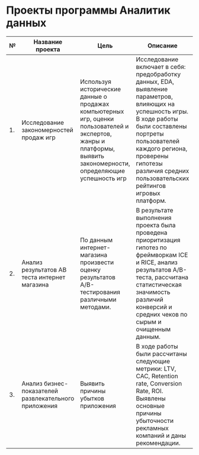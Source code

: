 # Проекты программы Аналитик данных

|  №  | Название проекта | Цель | Описание | Используемые библиотеки |
| --- | ---------------- | ---- | ---------|-------------------------|
| 1.  | Исследование закономерностей продаж игр | Используя исторические данные о продажах компьютерных игр, оценки пользователей и экспертов, жанры и платформы, выявить закономерности, определяющие успешность игр | Исследование включает в себя: предобработку данных, EDA, выявление параметров, влияющих на успешность игры. В ходе работы были составлены портреты пользователей каждого региона, проверены гипотезы различия средних пользовательских рейтингов игровых платформ. | Pandas, NumPy, Matplotlib, предобработка данных, исследовательский анализ данных, описательная статистика, проверка статистических гипотез |
| 2.  | Анализ результатов AB теста интернет магазина | По данным интернет-магазина произвести оценку результатов A/B-тестирования различными методами. | В результате выполнения проекта была проведена приоритизация гипотез по фреймворкам ICE и RICE, анализ результатов A/B-теста, рассчитана статистическая значимость различий конверсий и средних чеков по сырым и очищенным данным. | Pandas, Matplotlib, SciPy, A/B-тестирование, проверка статистических гипотез |
| 3.  | Анализ бизнес-показателей развлекательного приложения | Выявить причины убытков приложения | В ходе работы были рассчитаны следующие метрики: LTV, CAC, Retention rate, Conversion Rate, ROI. Выявлены основные причины убыточности рекламных компаний и даны рекомендации. | Python, Pandas, Matplotlib, когортный анализ, юнит-экономика, продуктовые метрики, Seaborn |

